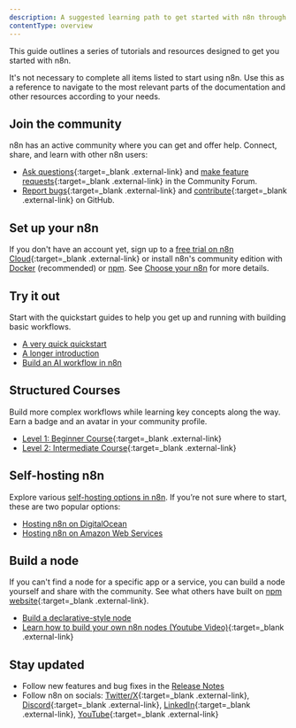 ```yaml
---
description: A suggested learning path to get started with n8n through tutorials, courses, and step-by-step guides.
contentType: overview
---
```

This guide outlines a series of tutorials and resources designed to get you started with n8n. 

It's not necessary to complete all items listed to start using n8n. Use this as a reference to navigate to the most relevant parts of the documentation and other resources according to your needs.

## Join the community

n8n has an active community where you can get and offer help. Connect, share, and learn with other n8n users:

- [Ask questions](https://community.n8n.io/t/readme-welcome-to-the-n8n-community/44381){:target=_blank .external-link} and [make feature requests](https://community.n8n.io/c/feature-requests){:target=_blank .external-link} in the Community Forum.
- [Report bugs](https://github.com/n8n-io/n8n/issues){:target=_blank .external-link} and [contribute](https://github.com/n8n-io/n8n/blob/master/CONTRIBUTING.md){:target=_blank .external-link} on GitHub.

## Set up your n8n

If you don't have an account yet, sign up to a [free trial on n8n Cloud](https://app.n8n.cloud/register){:target=_blank .external-link} or install n8n's community edition with [Docker](/hosting/installation/docker/) (recommended) or [npm](/hosting/installation/npm/). See [Choose your n8n](/choose-n8n/) for more details.

## Try it out

Start with the quickstart guides to help you get up and running with building basic workflows. 

- [A very quick quickstart](/try-it-out/quickstart/)
- [A longer introduction](/try-it-out/longer-introduction/)
- [Build an AI workflow in n8n](/advanced-ai/intro-tutorial/)

## Structured Courses

Build more complex workflows while learning key concepts along the way. Earn a badge and an avatar in your community profile. 

- [Level 1: Beginner Course](https://blog.n8n.io/announcing-the-n8n-certification-course-for-beginners-level-1/){:target=_blank .external-link}
- [Level 2: Intermediate Course](https://blog.n8n.io/announcing-course-level-two/){:target=_blank .external-link}

## Self-hosting n8n

Explore various [self-hosting options in n8n](/hosting/). If you’re not sure where to start, these are two popular options: 

- [Hosting n8n on DigitalOcean](/hosting/installation/server-setups/digital-ocean/)
- [Hosting n8n on Amazon Web Services](/hosting/installation/server-setups/aws/)

## Build a node

If you can't find a node for a specific app or a service, you can build a node yourself and share with the community. See what others have built on [npm website](https://www.npmjs.com/search?q=keywords:n8n-community-node-package){:target=_blank .external-link}. 

- [Build a declarative-style node](/integrations/creating-nodes/build/declarative-style-node/)
- [Learn how to build your own n8n nodes (Youtube Video)](https://www.youtube.com/live/OI6zHJ56eW0?si=SMD7L1J5fZ2mf79W){:target=_blank .external-link}

## Stay updated
- Follow new features and bug fixes in the [Release Notes](/release-notes/)
- Follow n8n on socials: [Twitter/X](https://twitter.com/n8n_io){:target=_blank .external-link}, [Discord](https://discord.com/invite/vWwMVThRta){:target=_blank .external-link}, [LinkedIn](https://www.linkedin.com/company/n8n/){:target=_blank .external-link}, [YouTube](https://www.youtube.com/@n8n-io){:target=_blank .external-link}
